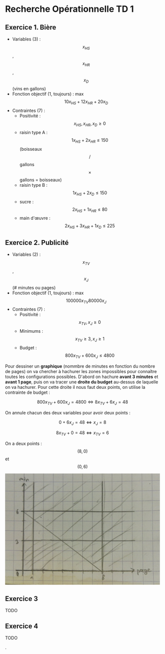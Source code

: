 # Recherche Opérationnelle TD 1

## Exercice 1. Bière

- Variables (3) : $$x_{HS}$$, $$x_{HR}$$, $$x_D$$ (vins en gallons)
- Fonction objectif (1, toujours) : max $$10x_{HS} + 12x_{HR} + 20x_D$$
- Contraintes (7) :
  - Positivité : $$x_{HS}, x_{HR}, x_D \ge 0$$
  - raisin type A : $$1x_{HS} + 2x_{HR} \le 150$$ (boisseaux $$/$$ gallons $$\times$$ gallons = boisseaux)
  - raisin type B : $$1x_{HS} + 2x_D \le 150$$
  - sucre : $$2x_{HS} + 1x_{HR} \le 80$$
  - main d'œuvre : $$2x_{HS} + 3x_{HR} + 1x_D \le 225$$

## Exercice 2. Publicité

- Variables (2) : $$x_{TV}$$, $$x_J$$ (# minutes ou pages)
- Fonction objectif (1, toujours) : max $$100000x_{TV} 80000x_J$$
- Contraintes (7) :
  - Positivité : $$x_{TV}, x_J \ge 0$$
  - Minimums : $$x_{TV} \ge 3, x_J \ge 1$$
  - Budget : $$800x_{TV} + 600x_J \le 4800$$

Pour dessiner un **graphique** (nommbre de minutes en fonction du nombre de pages) on va chercher à hachurer les zones impossibles pour connaître toutes les configurations possibles. D'abord on hachure **avant 3 minutes** et **avant 1 page**, puis on va tracer une **droite du budget** au-dessus de laquelle on va hachurer. Pour cette droite il nous faut deux points, on utilise la contrainte de budget :

$$
800x_{TV} + 600x_J = 4800 \Leftrightarrow 8x_{TV} + 6x_J = 48
$$

On annule chacun des deux variables pour avoir deux points :

$$
0 + 6x_J = 48 \Leftrightarrow x_J = 8
$$

$$
8x_{TV} + 0 = 48 \Leftrightarrow x_{TV} = 6
$$

On a deux points : $$(8, 0)$$ et $$(0, 6)$$

![Graphique](img/1.jpg)

## Exercice 3

TODO

## Exercice 4

TODO

.
